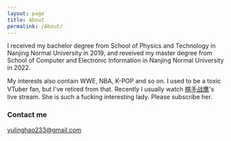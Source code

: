 ```yaml
---
layout: page
title: About
permalink: /About/
---
```


I received my bachelor degree from School of Physics and Technology in Nanjing Normal University in 2019, and reveived my master degree from School of Computer and Electronic Information in Nanjing Normal University in 2022.

My interests also contain WWE, NBA, K-POP and so on. I used to be a toxic VTuber fan, but I've retired from that. Recently I usually watch [棋手战鹰](https://space.bilibili.com/2051617240)'s live stream. She is such a fucking interesting lady. Please subscribe her.

### Contact me

[yulinghao233@gmail.com](mailto:yulinghao233@gmail.com)

